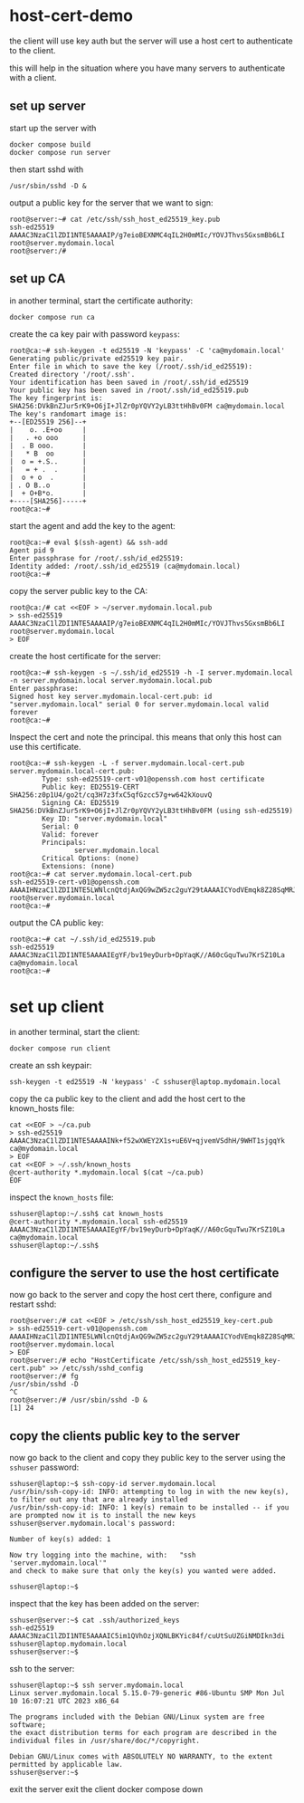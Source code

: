 # host-cert-demo

the client will use key auth but the server will use a host cert to authenticate to the client.

this will help in the situation where you have many servers to authenticate with a client.

## set up server

start up the server with
```
docker compose build
docker compose run server
```

then start sshd with
```
/usr/sbin/sshd -D &
```

output a public key for the server that we want to sign:
```
root@server:~# cat /etc/ssh/ssh_host_ed25519_key.pub 
ssh-ed25519 AAAAC3NzaC1lZDI1NTE5AAAAIP/g7eioBEXNMC4qIL2H0mMIc/YOVJThvs5GxsmBb6LI root@server.mydomain.local
root@server:/# 
```

## set up CA

in another terminal, start the certificate authority:
```
docker compose run ca
```

create the ca key pair with password `keypass`:
```
root@ca:~# ssh-keygen -t ed25519 -N 'keypass' -C 'ca@mydomain.local'
Generating public/private ed25519 key pair.
Enter file in which to save the key (/root/.ssh/id_ed25519): 
Created directory '/root/.ssh'.
Your identification has been saved in /root/.ssh/id_ed25519
Your public key has been saved in /root/.ssh/id_ed25519.pub
The key fingerprint is:
SHA256:DVkBnZJur5rK9+O6jI+JlZr0pYQVY2yLB3ttHhBv0FM ca@mydomain.local
The key's randomart image is:
+--[ED25519 256]--+
|    o. .E+oo     |
|   . +o ooo      |
|  . B ooo.       |
|   * B  oo       |
|  o = +.S..      |
|   = + .  .      |
|  o + o  .       |
| . O B..o        |
|  + O+B*o.       |
+----[SHA256]-----+
root@ca:~# 
```

start the agent and add the key to the agent:
```
root@ca:~# eval $(ssh-agent) && ssh-add
Agent pid 9
Enter passphrase for /root/.ssh/id_ed25519: 
Identity added: /root/.ssh/id_ed25519 (ca@mydomain.local)
root@ca:~#
```

copy the server public key to the CA:
```
root@ca:/# cat <<EOF > ~/server.mydomain.local.pub
> ssh-ed25519 AAAAC3NzaC1lZDI1NTE5AAAAIP/g7eioBEXNMC4qIL2H0mMIc/YOVJThvs5GxsmBb6LI root@server.mydomain.local
> EOF
```

create the host certificate for the server:

```
root@ca:~# ssh-keygen -s ~/.ssh/id_ed25519 -h -I server.mydomain.local -n server.mydomain.local server.mydomain.local.pub
Enter passphrase: 
Signed host key server.mydomain.local-cert.pub: id "server.mydomain.local" serial 0 for server.mydomain.local valid forever
root@ca:~#
```

Inspect the cert and note the principal. this means that only this host can use this certificate.
```
root@ca:~# ssh-keygen -L -f server.mydomain.local-cert.pub 
server.mydomain.local-cert.pub:
        Type: ssh-ed25519-cert-v01@openssh.com host certificate
        Public key: ED25519-CERT SHA256:z0p1U4/go2t/cq3H7z3fxC5qfGzcc57g+w642kXouvQ
        Signing CA: ED25519 SHA256:DVkBnZJur5rK9+O6jI+JlZr0pYQVY2yLB3ttHhBv0FM (using ssh-ed25519)
        Key ID: "server.mydomain.local"
        Serial: 0
        Valid: forever
        Principals: 
                server.mydomain.local
        Critical Options: (none)
        Extensions: (none)
root@ca:~# cat server.mydomain.local-cert.pub 
ssh-ed25519-cert-v01@openssh.com AAAAIHNzaC1lZDI1NTE5LWNlcnQtdjAxQG9wZW5zc2guY29tAAAAICYodVEmqk8Z28SqMRJA8QAGw9lACNzrbBQGt5TLd+TdAAAAIHVRHiPkSYA3zDsFGc6eCmhFO90PxjvYh3F0PbrtdGALAAAAAAAAAAAAAAACAAAAFXNlcnZlci5teWRvbWFpbi5sb2NhbAAAABkAAAAVc2VydmVyLm15ZG9tYWluLmxvY2FsAAAAAAAAAAD//////////wAAAAAAAAAAAAAAAAAAADMAAAALc3NoLWVkMjU1MTkAAAAgSBgX9u/X17IO6tv4Olhqor/8DrRwaq5PC7sqtJnXQtoAAABTAAAAC3NzaC1lZDI1NTE5AAAAQGbrHp8y+yVGmHE/aiLLVteXd3bquQU5KTCHUmiH0X7TIvN6McnXgL9+O66vfC/jsw0BeqOGAuW1+zY6rYHYZAU= root@server.mydomain.local
root@ca:~# 
```

output the CA public key:
```
root@ca:~# cat ~/.ssh/id_ed25519.pub 
ssh-ed25519 AAAAC3NzaC1lZDI1NTE5AAAAIEgYF/bv19eyDurb+DpYaqK//A60cGquTwu7KrSZ10La ca@mydomain.local
root@ca:~# 
```

# set up client

in another terminal, start the client:
```
docker compose run client
```

create an ssh keypair:
```
ssh-keygen -t ed25519 -N 'keypass' -C sshuser@laptop.mydomain.local
```

copy the ca public key to the client and add the host cert to the known_hosts file:
```
cat <<EOF > ~/ca.pub
> ssh-ed25519 AAAAC3NzaC1lZDI1NTE5AAAAINk+f52wXWEY2X1s+uE6V+qjvemVSdhH/9WHT1sjgqYk ca@mydomain.local
> EOF
cat <<EOF > ~/.ssh/known_hosts
@cert-authority *.mydomain.local $(cat ~/ca.pub)
EOF
```

inspect the `known_hosts` file:
```
sshuser@laptop:~/.ssh$ cat known_hosts 
@cert-authority *.mydomain.local ssh-ed25519 AAAAC3NzaC1lZDI1NTE5AAAAIEgYF/bv19eyDurb+DpYaqK//A60cGquTwu7KrSZ10La ca@mydomain.local
sshuser@laptop:~/.ssh$
```

## configure the server to use the host certificate

now go back to the server and copy the host cert there, configure and restart sshd:
```
root@server:/# cat <<EOF > /etc/ssh/ssh_host_ed25519_key-cert.pub
> ssh-ed25519-cert-v01@openssh.com AAAAIHNzaC1lZDI1NTE5LWNlcnQtdjAxQG9wZW5zc2guY29tAAAAICYodVEmqk8Z28SqMRJA8QAGw9lACNzrbBQGt5TLd+TdAAAAIHVRHiPkSYA3zDsFGc6eCmhFO90PxjvYh3F0PbrtdGALAAAAAAAAAAAAAAACAAAAFXNlcnZlci5teWRvbWFpbi5sb2NhbAAAABkAAAAVc2VydmVyLm15ZG9tYWluLmxvY2FsAAAAAAAAAAD//////////wAAAAAAAAAAAAAAAAAAADMAAAALc3NoLWVkMjU1MTkAAAAgSBgX9u/X17IO6tv4Olhqor/8DrRwaq5PC7sqtJnXQtoAAABTAAAAC3NzaC1lZDI1NTE5AAAAQGbrHp8y+yVGmHE/aiLLVteXd3bquQU5KTCHUmiH0X7TIvN6McnXgL9+O66vfC/jsw0BeqOGAuW1+zY6rYHYZAU= root@server.mydomain.local
> EOF
root@server:/# echo "HostCertificate /etc/ssh/ssh_host_ed25519_key-cert.pub" >> /etc/ssh/sshd_config
root@server:/# fg  
/usr/sbin/sshd -D
^C
root@server:/# /usr/sbin/sshd -D &
[1] 24
```

## copy the clients public key to the server

now go back to the client and copy they public key to the server using the `sshuser` password:
```
sshuser@laptop:~$ ssh-copy-id server.mydomain.local
/usr/bin/ssh-copy-id: INFO: attempting to log in with the new key(s), to filter out any that are already installed
/usr/bin/ssh-copy-id: INFO: 1 key(s) remain to be installed -- if you are prompted now it is to install the new keys
sshuser@server.mydomain.local's password: 

Number of key(s) added: 1

Now try logging into the machine, with:   "ssh 'server.mydomain.local'"
and check to make sure that only the key(s) you wanted were added.

sshuser@laptop:~$ 
```

inspect that the key has been added on the server:
```
sshuser@server:~$ cat .ssh/authorized_keys 
ssh-ed25519 AAAAC3NzaC1lZDI1NTE5AAAAIC5im1QVhOzjXQNLBKYic84f/cuUtSuUZGiNMDIkn3di sshuser@laptop.mydomain.local
sshuser@server:~$
```

ssh to the server:
```
sshuser@laptop:~$ ssh server.mydomain.local
Linux server.mydomain.local 5.15.0-79-generic #86-Ubuntu SMP Mon Jul 10 16:07:21 UTC 2023 x86_64

The programs included with the Debian GNU/Linux system are free software;
the exact distribution terms for each program are described in the
individual files in /usr/share/doc/*/copyright.

Debian GNU/Linux comes with ABSOLUTELY NO WARRANTY, to the extent
permitted by applicable law.
sshuser@server:~$ 
```

exit the server
exit the client
docker compose down